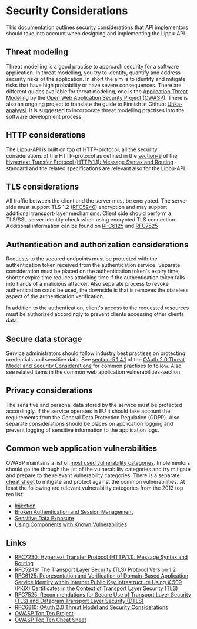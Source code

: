 # Security Considerations
This documentation outlines security considerations that
API implementors should take into account when designing
and implementing the Lippu-API.

## Threat modeling
Threat modelling is a good practise to approach security for
a software application. In threat modelling, you try to identity,
quantify and address security risks of the application. In short
the aim is to identify and mitigate risks that have high probability
or have severe consequences. There are different guides
available for threat modeling, one is the [Application Threat Modeling](https://www.owasp.org/index.php/Application_Threat_Modeling)
by the [Open Web Application Security Project (OWASP)](https://www.owasp.org/). 
There is also an ongoing project to translate the guide to
Finnish at Github: [Uhka-analyysi](https://github.com/solita/uhka-analyysi).
It is suggested to incorporate threat modelling practises into
the software development process. 

## HTTP considerations
The Lippu-API is built on top of HTTP-protocol, all
the security considerations of the HTTP-protocol
as defined in the [section-9](https://tools.ietf.org/html/rfc7230#section-9)
of the [Hypertext Transfer Protocol (HTTP/1.1): Message Syntax and Routing](https://tools.ietf.org/html/rfc7230)
-standard and the related specifications are relevant also for the Lippu-API.

## TLS considerations
All traffic between the client and the server must be
encrypted. The server side must support TLS 1.2
([RFC5246](https://tools.ietf.org/html/rfc5246)) encryption
and may support additional transport-layer mechanisms.
Client side should perform a TLS/SSL server identity
check when using encrypted TLS connection. Additional
information can be found on [RFC6125](https://tools.ietf.org/html/rfc6125)
and [RFC7525](https://tools.ietf.org/html/rfc7525) 

## Authentication and authorization considerations
Requests to the secured endpoints must be protected
with the authentication token received from the authentication
service. Separate consideration must be placed on the
authentication token's expiry time, shorter expire
time reduces attacking time if the authentication
token falls into hands of a malicious attacker. Also
separate process to revoke authentication could be used,
the downside is that is removes the stateless aspect
of the authentication verification.  
 
In addition to the authentication, client's access to the
requested resources must be authorized accordingly to prevent
clients accessing other clients data.  

## Secure data storage
Service administrators should follow industry
best practises on protecting credentials and sensitive
data. See [section-5.1.4.1](https://tools.ietf.org/html/rfc6819#section-5.1.4.1)
of the [OAuth 2.0 Threat Model and Security Considerations](https://tools.ietf.org/html/rfc6819) 
for common practises to follow.  Also see related items in the common
web application vulnerabilities-section.

## Privacy considerations
The sensitive and personal data stored by the service must be
protected accordingly. If the service operates in EU it should
take account the requirements from the General Data Protection
Regulation (GDPR). Also separate considerations should
be places on application logging and prevent logging of sensitive
information to the application logs.

## Common web application vulnerabilities
OWASP maintains a list of [most used vulnerability categories](https://www.owasp.org/index.php/Category:OWASP_Top_Ten_Project).
Implementors should go the through the list of the vulnerability categories
and try mitigate and prepare to the relevant vulnerability categories.
There is a separate [cheat sheet](https://www.owasp.org/index.php/OWASP_Top_Ten_Cheat_Sheet)
to mitigate and protect against the common vulnerabilities. At least
the following are relevant vulnerability categories from the 2013
top ten list: 

* [Injection](https://www.owasp.org/index.php/Top_10_2013-A1-Injection)
* [Broken Authentication and Session Management](https://www.owasp.org/index.php/Top_10_2013-A2-Broken_Authentication_and_Session_Management)
* [Sensitive Data Exposure](https://www.owasp.org/index.php/Top_10_2013-A6-Sensitive_Data_Exposure)
* [Using Components with Known Vulnerabilities](https://www.owasp.org/index.php/Top_10_2013-A9-Using_Components_with_Known_Vulnerabilities)

## Links
* [RFC7230: Hypertext Transfer Protocol (HTTP/1.1): Message Syntax and Routing](https://tools.ietf.org/html/rfc7230)
* [RFC5246: The Transport Layer Security (TLS) Protocol Version 1.2](https://tools.ietf.org/html/rfc5246)
* [RFC6125: Representation and Verification of Domain-Based Application Service Identity within Internet Public Key Infrastructure Using X.509 (PKIX) Certificates in the Context of Transport Layer Security (TLS)](https://tools.ietf.org/html/rfc6125)
* [RFC7525: Recommendations for Secure Use of Transport Layer Security (TLS) and Datagram Transport Layer Security (DTLS)](https://tools.ietf.org/html/rfc7525)
* [RFC6810: OAuth 2.0 Threat Model and Security Considerations](https://tools.ietf.org/html/rfc6819) 
* [OWASP Top Ten Project](https://www.owasp.org/index.php/Category:OWASP_Top_Ten_Project)
* [OWASP Top Ten Cheat Sheet](https://www.owasp.org/index.php/OWASP_Top_Ten_Cheat_Sheet)
